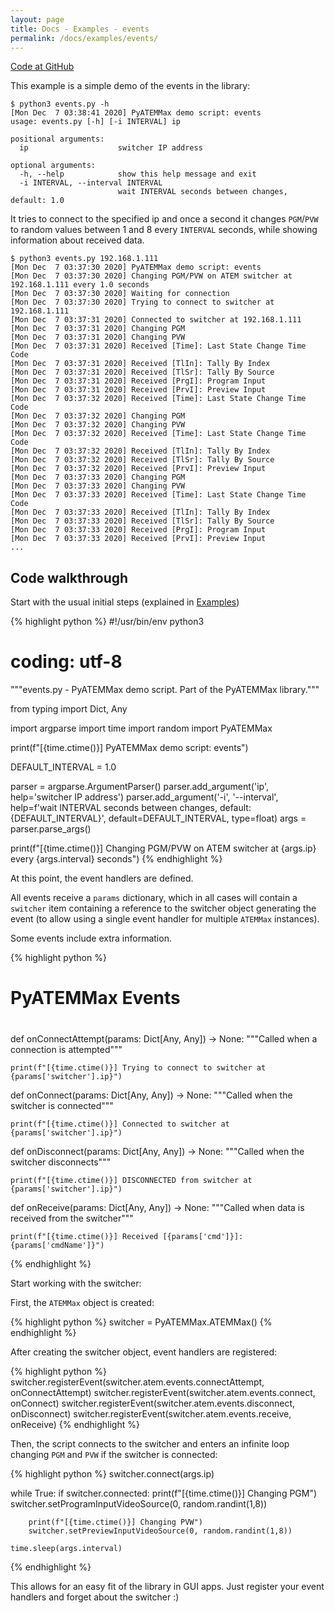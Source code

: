 ```yaml
---
layout: page
title: Docs - Examples - events
permalink: /docs/examples/events/
---
```


[Code at GitHub](https://github.com/clvLabs/PyATEMMax/blob/master/examples/events.py)

This example is a simple demo of the events in the library:
```
$ python3 events.py -h
[Mon Dec  7 03:38:41 2020] PyATEMMax demo script: events
usage: events.py [-h] [-i INTERVAL] ip

positional arguments:
  ip                    switcher IP address

optional arguments:
  -h, --help            show this help message and exit
  -i INTERVAL, --interval INTERVAL
                        wait INTERVAL seconds between changes, default: 1.0
```

It tries to connect to the specified ip and once a second it changes `PGM`/`PVW` to random values between 1 and 8 every `INTERVAL` seconds, while showing information about received data.

```
$ python3 events.py 192.168.1.111
[Mon Dec  7 03:37:30 2020] PyATEMMax demo script: events
[Mon Dec  7 03:37:30 2020] Changing PGM/PVW on ATEM switcher at 192.168.1.111 every 1.0 seconds
[Mon Dec  7 03:37:30 2020] Waiting for connection
[Mon Dec  7 03:37:30 2020] Trying to connect to switcher at 192.168.1.111
[Mon Dec  7 03:37:31 2020] Connected to switcher at 192.168.1.111
[Mon Dec  7 03:37:31 2020] Changing PGM
[Mon Dec  7 03:37:31 2020] Changing PVW
[Mon Dec  7 03:37:31 2020] Received [Time]: Last State Change Time Code
[Mon Dec  7 03:37:31 2020] Received [TlIn]: Tally By Index
[Mon Dec  7 03:37:31 2020] Received [TlSr]: Tally By Source
[Mon Dec  7 03:37:31 2020] Received [PrgI]: Program Input
[Mon Dec  7 03:37:31 2020] Received [PrvI]: Preview Input
[Mon Dec  7 03:37:32 2020] Received [Time]: Last State Change Time Code
[Mon Dec  7 03:37:32 2020] Changing PGM
[Mon Dec  7 03:37:32 2020] Changing PVW
[Mon Dec  7 03:37:32 2020] Received [Time]: Last State Change Time Code
[Mon Dec  7 03:37:32 2020] Received [TlIn]: Tally By Index
[Mon Dec  7 03:37:32 2020] Received [TlSr]: Tally By Source
[Mon Dec  7 03:37:32 2020] Received [PrvI]: Preview Input
[Mon Dec  7 03:37:33 2020] Changing PGM
[Mon Dec  7 03:37:33 2020] Changing PVW
[Mon Dec  7 03:37:33 2020] Received [Time]: Last State Change Time Code
[Mon Dec  7 03:37:33 2020] Received [TlIn]: Tally By Index
[Mon Dec  7 03:37:33 2020] Received [TlSr]: Tally By Source
[Mon Dec  7 03:37:33 2020] Received [PrgI]: Program Input
[Mon Dec  7 03:37:33 2020] Received [PrvI]: Preview Input
...
```

## Code walkthrough

Start with the usual initial steps (explained in [Examples](../))

{% highlight python %}
#!/usr/bin/env python3
# coding: utf-8
"""events.py - PyATEMMax demo script.
   Part of the PyATEMMax library."""

from typing import Dict, Any

import argparse
import time
import random
import PyATEMMax

print(f"[{time.ctime()}] PyATEMMax demo script: events")

DEFAULT_INTERVAL = 1.0

parser = argparse.ArgumentParser()
parser.add_argument('ip', help='switcher IP address')
parser.add_argument('-i', '--interval',
                    help=f'wait INTERVAL seconds between changes, default: {DEFAULT_INTERVAL}',
                    default=DEFAULT_INTERVAL,
                    type=float)
args = parser.parse_args()

print(f"[{time.ctime()}] Changing PGM/PVW on ATEM switcher at {args.ip} every {args.interval} seconds")
{% endhighlight %}

At this point, the event handlers are defined.

All events receive a `params` dictionary, which in all cases will contain a `switcher` item containing a reference to the switcher object generating the event (to allow using a single event handler for multiple `ATEMMax` instances).

Some events include extra information.

{% highlight python %}
# #######################################################################
#
# PyATEMMax Events
#

def onConnectAttempt(params: Dict[Any, Any]) -> None:
    """Called when a connection is attempted"""

    print(f"[{time.ctime()}] Trying to connect to switcher at {params['switcher'].ip}")


def onConnect(params: Dict[Any, Any]) -> None:
    """Called when the switcher is connected"""

    print(f"[{time.ctime()}] Connected to switcher at {params['switcher'].ip}")


def onDisconnect(params: Dict[Any, Any]) -> None:
    """Called when the switcher disconnects"""

    print(f"[{time.ctime()}] DISCONNECTED from switcher at {params['switcher'].ip}")


def onReceive(params: Dict[Any, Any]) -> None:
    """Called when data is received from the switcher"""

    print(f"[{time.ctime()}] Received [{params['cmd']}]: {params['cmdName']}")
{% endhighlight %}

Start working with the switcher:

First, the `ATEMMax` object is created:

{% highlight python %}
switcher = PyATEMMax.ATEMMax()
{% endhighlight %}

After creating the switcher object, event handlers are registered:

{% highlight python %}
switcher.registerEvent(switcher.atem.events.connectAttempt, onConnectAttempt)
switcher.registerEvent(switcher.atem.events.connect, onConnect)
switcher.registerEvent(switcher.atem.events.disconnect, onDisconnect)
switcher.registerEvent(switcher.atem.events.receive, onReceive)
{% endhighlight %}

Then, the script connects to the switcher and enters an infinite loop changing `PGM` and `PVW` if the switcher is connected:

{% highlight python %}
switcher.connect(args.ip)

while True:
    if switcher.connected:
        print(f"[{time.ctime()}] Changing PGM")
        switcher.setProgramInputVideoSource(0, random.randint(1,8))

        print(f"[{time.ctime()}] Changing PVW")
        switcher.setPreviewInputVideoSource(0, random.randint(1,8))

    time.sleep(args.interval)
{% endhighlight %}

This allows for an easy fit of the library in GUI apps. Just register your event handlers and forget about the switcher :)
